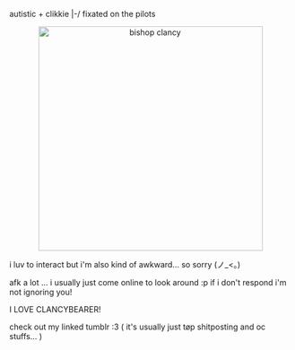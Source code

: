 
autistic + clikkie |-/ fixated on the pilots

<p align="center">
  <img src="https://i.imgur.com/MdHkv4G.gif" alt="bishop clancy" width="400"/>
</p>


i luv to interact but i'm also kind of awkward... so sorry (ノ_<。)

afk a lot ... i usually just come online to look around :p if i don't respond i'm not ignoring you!

I LOVE CLANCYBEARER!

check out my linked tumblr :3 
( it's usually just tøp shitposting and oc stuffs... )
